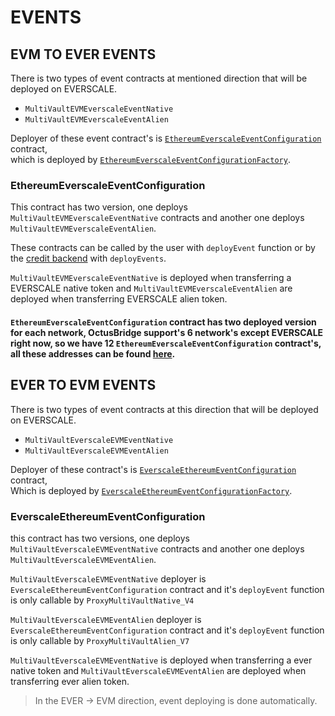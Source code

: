 # EVENTS

## EVM TO EVER EVENTS

There is two types of event contracts at mentioned direction that will be deployed on EVERSCALE.

- `MultiVaultEVMEverscaleEventNative`
- `MultiVaultEVMEverscaleEventAlien`

Deployer of these event contract's is [`EthereumEverscaleEventConfiguration`](#ethereumEverscaleeventconfiguration) contract,\
which is deployed by [`EthereumEverscaleEventConfigurationFactory`](../addresses.md#contractaddresses).

### EthereumEverscaleEventConfiguration

This contract has two version, one deploys `MultiVaultEVMEverscaleEventNative` contracts and another one deploys `MultiVaultEVMEverscaleEventAlien`.

These contracts can be called by the user with `deployEvent` function or by the [credit backend](#credit-backend) with `deployEvents`.

`MultiVaultEVMEverscaleEventNative` is deployed when transferring a EVERSCALE native token and `MultiVaultEVMEverscaleEventAlien` are deployed when transferring EVERSCALE alien token.

#### `EthereumEverscaleEventConfiguration` contract has two deployed version for each network, OctusBridge support's 6 network's except EVERSCALE right now, so we have 12 `EthereumEverscaleEventConfiguration` contract's, all these addresses can be found [here](../addresses.md).

## EVER TO EVM EVENTS

There is two types of event contracts at this direction that will be deployed on EVERSCALE.

- `MultiVaultEverscaleEVMEventNative`
- `MultiVaultEverscaleEVMEventAlien`

Deployer of these contract's is [`EverscaleEthereumEventConfiguration`](#EverscaleEthereumeventconfiguration) contract, \
 Which is deployed by [`EverscaleEthereumEventConfigurationFactory`](../addresses.md#contractaddresses).

### EverscaleEthereumEventConfiguration

this contract has two versions, one deploys `MultiVaultEverscaleEVMEventNative` contracts and another one deploys `MultiVaultEverscaleEVMEventAlien`.

`MultiVaultEverscaleEVMEventNative` deployer is `EverscaleEthereumEventConfiguration` contract and it's `deployEvent` function is only callable by `ProxyMultiVaultNative_V4`

`MultiVaultEverscaleEVMEventAlien` deployer is `EverscaleEthereumEventConfiguration` contract and it's `deployEvent` function is only callable by `ProxyMultiVaultAlien_V7`

`MultiVaultEverscaleEVMEventNative` is deployed when transferring a ever native token and `MultiVaultEverscaleEVMEventAlien` are deployed when transferring ever alien token.

> In the EVER -> EVM direction, event deploying is done automatically.
